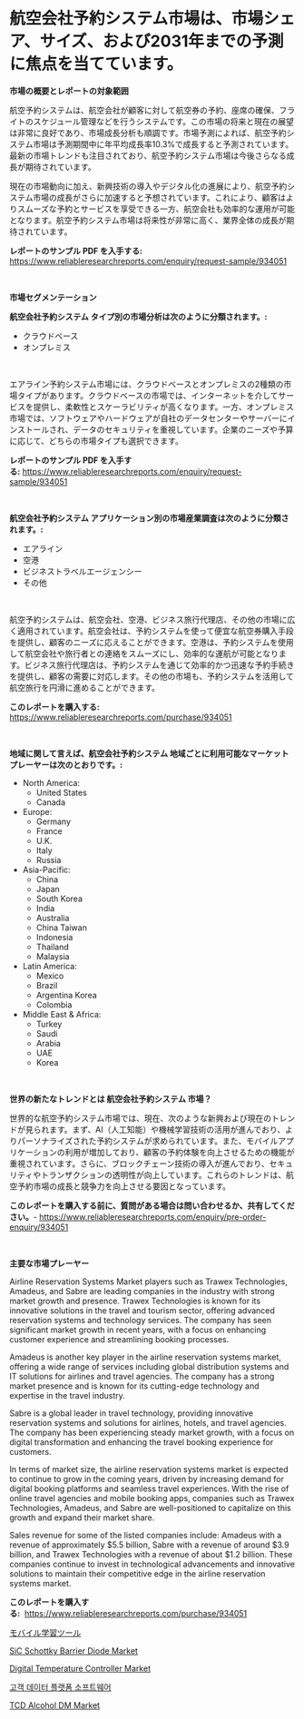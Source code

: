 <p><h1>航空会社予約システム市場は、市場シェア、サイズ、および2031年までの予測に焦点を当てています。</h1></p><p><strong>市場の概要とレポートの対象範囲</strong></p>
<p><p>航空予約システムは、航空会社が顧客に対して航空券の予約、座席の確保、フライトのスケジュール管理などを行うシステムです。この市場の将来と現在の展望は非常に良好であり、市場成長分析も順調です。市場予測によれば、航空予約システム市場は予測期間中に年平均成長率10.3%で成長すると予測されています。最新の市場トレンドも注目されており、航空予約システム市場は今後さらなる成長が期待されています。</p><p>現在の市場動向に加え、新興技術の導入やデジタル化の進展により、航空予約システム市場の成長がさらに加速すると予想されています。これにより、顧客はよりスムーズな予約とサービスを享受できる一方、航空会社も効率的な運用が可能となります。航空予約システム市場は将来性が非常に高く、業界全体の成長が期待されています。</p></p>
<p><strong>レポートのサンプル PDF を入手する:</strong> <a href="https://www.reliableresearchreports.com/enquiry/request-sample/934051">https://www.reliableresearchreports.com/enquiry/request-sample/934051</a></p>
<p>&nbsp;</p>
<p><strong>市場セグメンテーション</strong></p>
<p><strong>航空会社予約システム タイプ別の市場分析は次のように分類されます。:</strong></p>
<p><ul><li>クラウドベース</li><li>オンプレミス</li></ul></p>
<p>&nbsp;</p>
<p><p>エアライン予約システム市場には、クラウドベースとオンプレミスの2種類の市場タイプがあります。クラウドベースの市場では、インターネットを介してサービスを提供し、柔軟性とスケーラビリティが高くなります。一方、オンプレミス市場では、ソフトウェアやハードウェアが自社のデータセンターやサーバーにインストールされ、データのセキュリティを重視しています。企業のニーズや予算に応じて、どちらの市場タイプも選択できます。</p></p>
<p><strong>レポートのサンプル PDF を入手する:</strong>&nbsp;<a href="https://www.reliableresearchreports.com/enquiry/request-sample/934051">https://www.reliableresearchreports.com/enquiry/request-sample/934051</a></p>
<p>&nbsp;</p>
<p><strong> 航空会社予約システム アプリケーション別の市場産業調査は次のように分類されます。:</strong></p>
<p><ul><li>エアライン</li><li>空港</li><li>ビジネストラベルエージェンシー</li><li>その他</li></ul></p>
<p>&nbsp;</p>
<p><p>航空予約システムは、航空会社、空港、ビジネス旅行代理店、その他の市場に広く適用されています。航空会社は、予約システムを使って便宜な航空券購入手段を提供し、顧客のニーズに応えることができます。空港は、予約システムを使用して航空会社や旅行者との連絡をスムーズにし、効率的な運航が可能となります。ビジネス旅行代理店は、予約システムを通じて効率的かつ迅速な予約手続きを提供し、顧客の需要に対応します。その他の市場も、予約システムを活用して航空旅行を円滑に進めることができます。</p></p>
<p><strong>このレポートを購入する:</strong>&nbsp; <a href="https://www.reliableresearchreports.com/purchase/934051">https://www.reliableresearchreports.com/purchase/934051</a></p>
<p>&nbsp;</p>
<p><strong>地域に関して言えば、航空会社予約システム 地域ごとに利用可能なマーケットプレーヤーは次のとおりです。:</strong></p>
<p><ul>
    <li>
        North America:
        <ul>
            <li>United States</li>
            <li>Canada</li>
        </ul>
    </li>
    <li>
        Europe:
        <ul>
            <li>Germany</li>
            <li>France</li>
            <li>U.K.</li>
            <li>Italy</li>
            <li>Russia</li>
        </ul>
    </li>
    <li>
        Asia-Pacific:
        <ul>
            <li>China</li>
            <li>Japan</li>
            <li>South Korea</li>
            <li>India</li>
            <li>Australia</li>
            <li>China Taiwan</li>
            <li>Indonesia</li>
            <li>Thailand</li>
            <li>Malaysia</li>
        </ul>
    </li>
    <li>
        Latin America:
        <ul>
            <li>Mexico</li>
            <li>Brazil</li>
            <li>Argentina Korea</li>
            <li>Colombia</li>
        </ul>
    </li>
    <li>
        Middle East & Africa:
        <ul>
            <li>Turkey</li>
            <li>Saudi</li>
            <li>Arabia</li>
            <li>UAE</li>
            <li>Korea</li>
        </ul>
    </li>
    </ul></p>
<p>&nbsp;</p>
<p><strong>世界の新たなトレンドとは 航空会社予約システム 市場？</strong></p>
<p><p>世界的な航空予約システム市場では、現在、次のような新興および現在のトレンドが見られます。まず、AI（人工知能）や機械学習技術の活用が進んでおり、よりパーソナライズされた予約システムが求められています。また、モバイルアプリケーションの利用が増加しており、顧客の予約体験を向上させるための機能が重視されています。さらに、ブロックチェーン技術の導入が進んでおり、セキュリティやトランザクションの透明性が向上しています。これらのトレンドは、航空予約市場の成長と競争力を向上させる要因となっています。</p></p>
<p><strong>このレポートを購入する前に、質問がある場合は問い合わせるか、共有してください。</strong>- <a href="https://www.reliableresearchreports.com/enquiry/pre-order-enquiry/934051">https://www.reliableresearchreports.com/enquiry/pre-order-enquiry/934051</a></p>
<p>&nbsp;</p>
<p><strong>主要な市場プレーヤー</strong></p>
<p><p>Airline Reservation Systems Market players such as Trawex Technologies, Amadeus, and Sabre are leading companies in the industry with strong market growth and presence. Trawex Technologies is known for its innovative solutions in the travel and tourism sector, offering advanced reservation systems and technology services. The company has seen significant market growth in recent years, with a focus on enhancing customer experience and streamlining booking processes.</p><p>Amadeus is another key player in the airline reservation systems market, offering a wide range of services including global distribution systems and IT solutions for airlines and travel agencies. The company has a strong market presence and is known for its cutting-edge technology and expertise in the travel industry.</p><p>Sabre is a global leader in travel technology, providing innovative reservation systems and solutions for airlines, hotels, and travel agencies. The company has been experiencing steady market growth, with a focus on digital transformation and enhancing the travel booking experience for customers.</p><p>In terms of market size, the airline reservation systems market is expected to continue to grow in the coming years, driven by increasing demand for digital booking platforms and seamless travel experiences. With the rise of online travel agencies and mobile booking apps, companies such as Trawex Technologies, Amadeus, and Sabre are well-positioned to capitalize on this growth and expand their market share.</p><p>Sales revenue for some of the listed companies include: Amadeus with a revenue of approximately $5.5 billion, Sabre with a revenue of around $3.9 billion, and Trawex Technologies with a revenue of about $1.2 billion. These companies continue to invest in technological advancements and innovative solutions to maintain their competitive edge in the airline reservation systems market.</p></p>
<p><strong>このレポートを購入する:</strong>&nbsp;&nbsp;<a href="https://www.reliableresearchreports.com/purchase/934051">https://www.reliableresearchreports.com/purchase/934051</a></p>
<p><p><a href="https://github.com/joaejkdzgyljvo6/Market-Research-Report-List-1/blob/main/4844943184290.md">モバイル学習ツール</a></p><p><a href="https://zircon-bluebell-299.notion.site/SiC-Schottky-Barrier-Diode-Market-Size-Market-Share-and-Global-Market-Analysis-Report-2024-2031-38ef47c39c9b417d9e2a1569693b57dd">SiC Schottky Barrier Diode Market</a></p><p><a href="https://natural-crush-b99.notion.site/Digital-Temperature-Controller-Market-Size-Growth-Outlook-from-2024-to-2031-projecting-at-Market-s-de4ca4c2c2304b80bb357103c6efc697">Digital Temperature Controller Market</a></p><p><a href="https://github.com/vsap75a286l/Market-Research-Report-List-1/blob/main/2475087184325.md">고객 데이터 플랫폼 소프트웨어</a></p><p><a href="https://view.publitas.com/reportprime-1/global-tcd-alcohol-dm-market-by-types-applications-and-major-players-with-regional-growth-rate-analysis-and-development-situation-from-2024-to-2031/">TCD Alcohol DM Market</a></p></p>